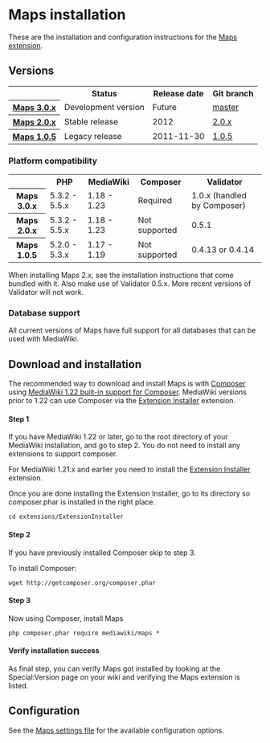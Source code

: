 # Maps installation

These are the installation and configuration instructions for the [Maps extension](../README.md).

## Versions

<table>
	<tr>
		<th></th>
		<th>Status</th>
		<th>Release date</th>
		<th>Git branch</th>
	</tr>
	<tr>
		<th><a href="https://github.com/JeroenDeDauw/Maps/blob/master/docs/RELEASE-NOTES.md">Maps 3.0.x</a></th>
		<td>Development version</td>
		<td>Future</td>
		<td><a href="https://github.com/JeroenDeDauw/Maps/tree/master">master</a></td>
	</tr>
	<tr>
		<th><a href="https://github.com/JeroenDeDauw/Maps/blob/master/docs/RELEASE-NOTES.md#maps-20-2012-10-05">Maps 2.0.x</a></th>
		<td>Stable release</td>
		<td>2012</td>
		<td><a href="https://github.com/JeroenDeDauw/Maps/tree/2.0.x">2.0.x</a></td>
	</tr>
	<tr>
		<th><a href="https://github.com/JeroenDeDauw/Maps/blob/master/docs/RELEASE-NOTES.md#maps-105-2011-11-30">Maps 1.0.5</a></th>
		<td>Legacy release</td>
		<td>2011-11-30</td>
		<td><a href="https://github.com/JeroenDeDauw/Maps/tree/1.0.5">1.0.5</a></td>
	</tr>
</table>

### Platform compatibility

<table>
	<tr>
		<th></th>
		<th>PHP</th>
		<th>MediaWiki</th>
		<th>Composer</th>
		<th>Validator</th>
	</tr>
	<tr>
		<th>Maps 3.0.x</th>
		<td>5.3.2 - 5.5.x</td>
		<td>1.18 - 1.23</td>
		<td>Required</td>
		<td>1.0.x (handled by Composer)</td>
	</tr>
	<tr>
		<th>Maps 2.0.x</th>
		<td>5.3.2 - 5.5.x</td>
		<td>1.18 - 1.23</td>
		<td>Not supported</td>
		<td>0.5.1</td>
	</tr>
	<tr>
		<th>Maps 1.0.5</th>
		<td>5.2.0 - 5.3.x</td>
		<td>1.17 - 1.19</td>
		<td>Not supported</td>
		<td>0.4.13 or 0.4.14</td>
	</tr>
</table>

When installing Maps 2.x, see the installation instructions that come bundled with it. Also
make use of Validator 0.5.x. More recent versions of Validator will not work.

### Database support

All current versions of Maps have full support for all databases that can be used with MediaWiki.

## Download and installation

The recommended way to download and install Maps is with [Composer](http://getcomposer.org) using
[MediaWiki 1.22 built-in support for Composer](https://www.mediawiki.org/wiki/Composer). MediaWiki
versions prior to 1.22 can use Composer via the
[Extension Installer](https://github.com/JeroenDeDauw/ExtensionInstaller/blob/master/README.md)
extension.

#### Step 1

If you have MediaWiki 1.22 or later, go to the root directory of your MediaWiki installation,
and go to step 2. You do not need to install any extensions to support composer.

For MediaWiki 1.21.x and earlier you need to install the
[Extension Installer](https://github.com/JeroenDeDauw/ExtensionInstaller/blob/master/README.md) extension.

Once you are done installing the Extension Installer, go to its directory so composer.phar
is installed in the right place.

    cd extensions/ExtensionInstaller

#### Step 2

If you have previously installed Composer skip to step 3.

To install Composer:

    wget http://getcomposer.org/composer.phar

#### Step 3

Now using Composer, install Maps

    php composer.phar require mediawiki/maps *

#### Verify installation success

As final step, you can verify Maps got installed by looking at the Special:Version page on your wiki and verifying the
Maps extension is listed.

## Configuration

See the [Maps settings file](../Maps_Settings.php) for the available configuration options.
